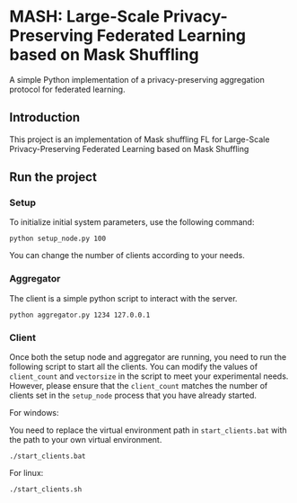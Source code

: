 # MASH: Large-Scale Privacy-Preserving Federated Learning based on Mask Shuffling

A simple Python implementation of a privacy-preserving aggregation protocol for federated learning.

## Introduction

This project is an implementation of Mask shuffling FL for Large-Scale Privacy-Preserving Federated Learning based on Mask Shuffling


## Run the project

### Setup 

To initialize initial system parameters, use the following command:
```commandline
python setup_node.py 100
```
You can change the number of clients according to your needs.


### Aggregator

The client is a simple python script to interact with the server.
```commandline
python aggregator.py 1234 127.0.0.1
```

### Client
Once both the setup node and aggregator are running, you need to run the following script to start all the clients.
You can modify the values of `client_count` and `vectorsize` in the script to meet your experimental needs. However, please ensure that the `client_count` matches the number of clients set in the `setup_node` process that you have already started.

For windows:

You need to replace the virtual environment path in `start_clients.bat` with the path to your own virtual environment.

```shell
./start_clients.bat
```

For linux:

```bash
./start_clients.sh
```

